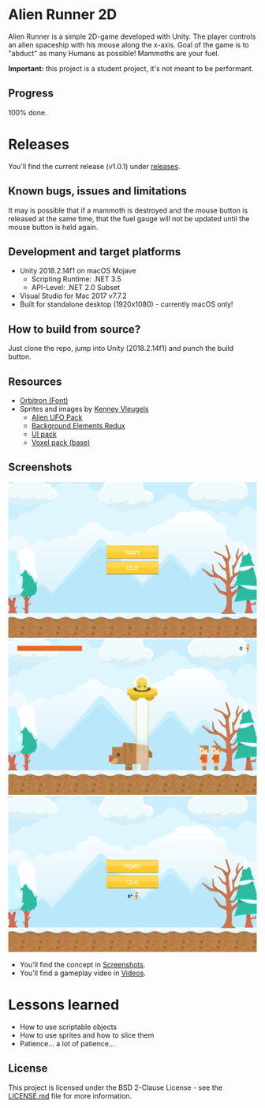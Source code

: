 # Alien Runner 2D
Alien Runner is a simple 2D-game developed with Unity. The player controls an alien spaceship with his mouse along the x-axis. Goal of the game is to "abduct" as many Humans as possible! Mammoths are your fuel.

**Important:** this project is a student project, it's not meant to be performant.

## Progress
100% done.

# Releases
You'll find the current release (v1.0.1) under [releases](https://github.com/NotMyTschopp/AlienRunner-vTschopp/releases).

## Known bugs, issues and limitations
It may is possible that if a mammoth is destroyed and the mouse button is released at the same time, that the fuel gauge will not be updated until the mouse button is held again.

## Development and target platforms
* Unity 2018.2.14f1 on macOS Mojave
  * Scripting Runtime: .NET 3.5
  * API-Level: .NET 2.0 Subset
* Visual Studio for Mac 2017 v7.7.2
* Built for standalone desktop (1920x1080) - currently macOS only!

## How to build from source?
Just clone the repo, jump into Unity (2018.2.14f1) and punch the build button.

## Resources
* [Orbitron (Font)](https://fonts.google.com/specimen/Orbitron)
* Sprites and images by [Kenney Vleugels](https://www.kenney.nl)
  * [Alien UFO Pack](https://www.kenney.nl/assets/alien-ufo-pack)
  * [Background Elements Redux](https://www.kenney.nl/assets/background-elements-redux)
  * [UI pack](https://www.kenney.nl/assets/ui-pack)
  * [Voxel pack (base)](https://www.kenney.nl/assets/voxel-pack)

## Screenshots
![Start Screen](./Screenshots/alien-runner_screenshot_start-scene.png)
![Main Screen](./Screenshots/alien-runner_screenshot_main-scene.png)
![End Screen](./Screenshots/alien-runner_screenshot_end-scene.png)

* You'll find the concept in [Screenshots](./Screenshots/alien-runner_concept.jpg).
* You'll find a gameplay video in [Videos](./Videos/).

# Lessons learned
* How to use scriptable objects
* How to use sprites and how to slice them
* Patience... a lot of patience...

## License
This project is licensed under the BSD 2-Clause License - see the [LICENSE.md](LICENSE.md) file for more information.